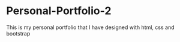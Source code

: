# Personal-Portfolio-2
This is my personal portfolio that I have designed with html, css and bootstrap
